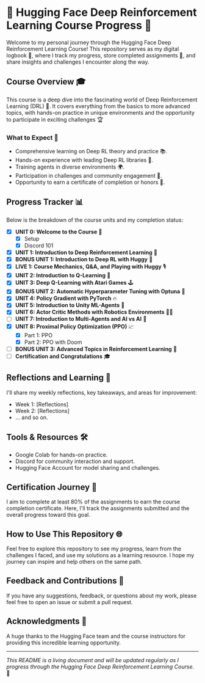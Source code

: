 # 🤗 Hugging Face Deep Reinforcement Learning Course Progress 🚀

Welcome to my personal journey through the Hugging Face Deep Reinforcement Learning Course! This repository serves as my digital logbook 📓, where I track my progress, store completed assignments 📝, and share insights and challenges I encounter along the way.

## Course Overview 🎓

This course is a deep dive into the fascinating world of Deep Reinforcement Learning (DRL) 🤖. It covers everything from the basics to more advanced topics, with hands-on practice in unique environments and the opportunity to participate in exciting challenges 🏆

### What to Expect 🌟

- Comprehensive learning on Deep RL theory and practice 📚.
- Hands-on experience with leading Deep RL libraries 🧠.
- Training agents in diverse environments 🌍.
- Participation in challenges and community engagement 👥.
- Opportunity to earn a certificate of completion or honors 🏅.

## Progress Tracker 📊

Below is the breakdown of the course units and my completion status:

- [x] **UNIT 0: Welcome to the Course** 🎉
  - [x] Setup
  - [x] Discord 101
- [x] **UNIT 1: Introduction to Deep Reinforcement Learning** 📘
- [x] **BONUS UNIT 1: Introduction to Deep RL with Huggy** 🐶
- [x] **LIVE 1: Course Mechanics, Q&A, and Playing with Huggy** 🎙️
- [x] **UNIT 2: Introduction to Q-Learning** 🧩
- [x] **UNIT 3: Deep Q-Learning with Atari Games** 🕹️
- [x] **BONUS UNIT 2: Automatic Hyperparameter Tuning with Optuna** 🔧
- [x] **UNIT 4: Policy Gradient with PyTorch** 🔥
- [x] **UNIT 5: Introduction to Unity ML-Agents** 🤖
- [x] **UNIT 6: Actor Critic Methods with Robotics Environments** 🤖🔬
- [ ] **UNIT 7: Introduction to Multi-Agents and AI vs AI** 👾
- [x] **UNIT 8: Proximal Policy Optimization (PPO)** 📈
  - [x] Part 1: PPO
  - [x] Part 2: PPO with Doom
- [ ] **BONUS UNIT 3: Advanced Topics in Reinforcement Learning** 🧠
- [ ] **Certification and Congratulations** 🎓

## Reflections and Learning 🤔

I'll share my weekly reflections, key takeaways, and areas for improvement:

- Week 1: [Reflections]
- Week 2: [Reflections]
- ... and so on.

## Tools & Resources 🛠️

- Google Colab for hands-on practice.
- Discord for community interaction and support.
- Hugging Face Account for model sharing and challenges.

## Certification Journey 🏅

I aim to complete at least 80% of the assignments to earn the course completion certificate. Here, I'll track the assignments submitted and the overall progress toward this goal.

## How to Use This Repository 🌐

Feel free to explore this repository to see my progress, learn from the challenges I faced, and use my solutions as a learning resource. I hope my journey can inspire and help others on the same path.

## Feedback and Contributions 👋

If you have any suggestions, feedback, or questions about my work, please feel free to open an issue or submit a pull request.

## Acknowledgments 💖

A huge thanks to the Hugging Face team and the course instructors for providing this incredible learning opportunity.

---

*This README is a living document and will be updated regularly as I progress through the Hugging Face Deep Reinforcement Learning Course.* 🔄
